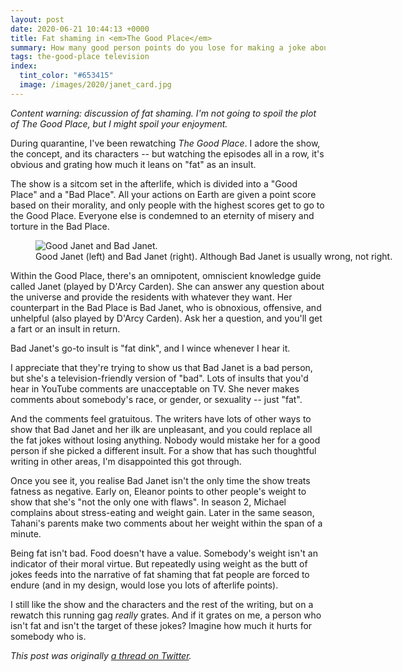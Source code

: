 ```yaml
---
layout: post
date: 2020-06-21 10:44:13 +0000
title: Fat shaming in <em>The Good Place</em>
summary: How many good person points do you lose for making a joke about somebody's weight?
tags: the-good-place television
index:
  tint_color: "#653415"
  image: /images/2020/janet_card.jpg
---
```


*Content warning: discussion of fat shaming. I'm not going to spoil the plot of <em>The Good Place</em>, but I might spoil your enjoyment.*

During quarantine, I've been rewatching *The Good Place*.
I adore the show, the concept, and its characters -- but watching the episodes all in a row, it's obvious and grating how much it leans on "fat" as an insult.

The show is a sitcom set in the afterlife, which is divided into a "Good Place" and a "Bad Place".
All your actions on Earth are given a point score based on their morality, and only people with the highest scores get to go to the Good Place.
Everyone else is condemned to an eternity of misery and torture in the Bad Place.

<figure style="width: 600px;">
  <img src="/images/2020/janet.jpg" alt="Good Janet and Bad Janet.">
  <figcaption>
    Good Janet (left) and Bad Janet (right).
    Although Bad Janet is usually wrong, not right.
  </figcaption>
</figure>

Within the Good Place, there's an omnipotent, omniscient knowledge guide called Janet (played by D'Arcy Carden).
She can answer any question about the universe and provide the residents with whatever they want.
Her counterpart in the Bad Place is Bad Janet, who is obnoxious, offensive, and unhelpful (also played by D'Arcy Carden).
Ask her a question, and you'll get a fart or an insult in return.

Bad Janet's go-to insult is "fat dink", and I wince whenever I hear it.

I appreciate that they're trying to show us that Bad Janet is a bad person, but she's a television-friendly version of "bad".
Lots of insults that you'd hear in YouTube comments are unacceptable on TV.
She never makes comments about somebody's race, or gender, or sexuality -- just "fat".

And the comments feel gratuitous.
The writers have lots of other ways to show that Bad Janet and her ilk are unpleasant, and you could replace all the fat jokes without losing anything.
Nobody would mistake her for a good person if she picked a different insult.
For a show that has such thoughtful writing in other areas, I'm disappointed this got through.

Once you see it, you realise Bad Janet isn't the only time the show treats fatness as negative.
Early on, Eleanor points to other people's weight to show that she's "not the only one with flaws".
In season 2, Michael complains about stress-eating and weight gain.
Later in the same season, Tahani's parents make two comments about her weight within the span of a minute.

Being fat isn't bad.
Food doesn't have a value.
Somebody's weight isn't an indicator of their moral virtue.
But repeatedly using weight as the butt of jokes feeds into the narrative of fat shaming that fat people are forced to endure (and in my design, would lose you lots of afterlife points).

I still like the show and the characters and the rest of the writing, but on a rewatch this running gag _really_ grates.
And if it grates on me, a person who isn't fat and isn't the target of these jokes?
Imagine how much it hurts for somebody who is.

_This post was originally [a thread on Twitter](https://twitter.com/alexwlchan/status/1274455731320823809)._
